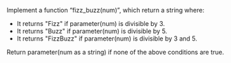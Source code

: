 Implement a function “fizz_buzz(num)”, which return a string where:

- It returns "Fizz" if parameter(num) is divisible by 3.
- It returns "Buzz" if parameter(num) is divisible by 5.
- It returns "FizzBuzz" if parameter(num) is divisible by 3 and 5.

Return parameter(num as a string) if none of the above conditions are true.
